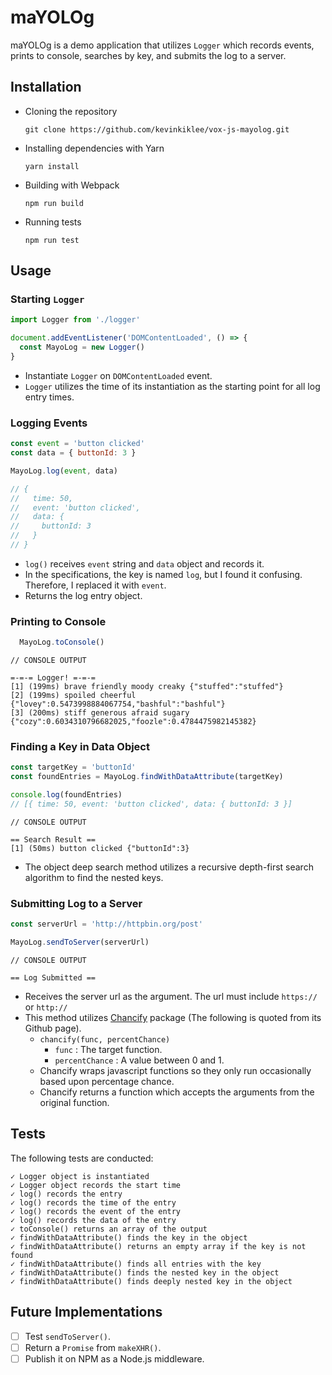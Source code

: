 # maYOLOg
maYOLOg is a demo application that utilizes `Logger` which records events, prints to console, searches by key, and submits the log to a server.

## Installation
  * Cloning the repository
    ```
    git clone https://github.com/kevinkiklee/vox-js-mayolog.git
    ```
  * Installing dependencies with Yarn
    ```
    yarn install
    ```
  * Building with Webpack
    ```
    npm run build
    ```
  * Running tests
    ```
    npm run test
    ```

## Usage
  ### Starting `Logger`
  ```javascript
  import Logger from './logger'

  document.addEventListener('DOMContentLoaded', () => {
    const MayoLog = new Logger()
  }
  ```
  * Instantiate `Logger` on `DOMContentLoaded` event.
  * `Logger` utilizes the time of its instantiation as the starting point for all log entry times.

  ### Logging Events
  ```javascript
  const event = 'button clicked'
  const data = { buttonId: 3 }

  MayoLog.log(event, data)

  // {
  //   time: 50,
  //   event: 'button clicked',
  //   data: {
  //     buttonId: 3
  //   }
  // }
  ```
  * `log()` receives `event` string and `data` object and records it.
  * In the specifications, the key is named `log`, but I found it confusing.  Therefore, I replaced it with `event`.
  * Returns the log entry object.

  ### Printing to Console
  ```javascript
    MayoLog.toConsole()
  ```
  ```
  // CONSOLE OUTPUT

  =-=-= Logger! =-=-=
  [1] (199ms) brave friendly moody creaky {"stuffed":"stuffed"}
  [2] (199ms) spoiled cheerful {"lovey":0.5473998884067754,"bashful":"bashful"}
  [3] (200ms) stiff generous afraid sugary {"cozy":0.6034310796682025,"foozle":0.4784475982145382}
  ```

  ### Finding a Key in Data Object
  ```javascript
  const targetKey = 'buttonId'
  const foundEntries = MayoLog.findWithDataAttribute(targetKey)

  console.log(foundEntries)
  // [{ time: 50, event: 'button clicked', data: { buttonId: 3 }]
  ```
  ```
  // CONSOLE OUTPUT

  == Search Result ==
  [1] (50ms) button clicked {"buttonId":3}
  ```
  * The object deep search method utilizes a recursive depth-first search algorithm to find the nested keys.

  ### Submitting Log to a Server
  ```javascript
  const serverUrl = 'http://httpbin.org/post'

  MayoLog.sendToServer(serverUrl)
  ```
  ```
  // CONSOLE OUTPUT

  == Log Submitted ==
  ```
  * Receives the server url as the argument.  The url must include `https://` or `http://`
  * This method utilizes [Chancify](https://github.com/danmakenoise/chancify) package (The following is quoted from its Github page).
    * `chancify(func, percentChance)`
      * `func` : The target function.
      * `percentChance` : A value between 0 and 1.
    * Chancify wraps javascript functions so they only run occasionally based upon percentage chance.
    * Chancify returns a function which accepts the arguments from the original function.

## Tests
The following tests are conducted:
```
✓ Logger object is instantiated
✓ Logger object records the start time
✓ log() records the entry
✓ log() records the time of the entry
✓ log() records the event of the entry
✓ log() records the data of the entry
✓ toConsole() returns an array of the output
✓ findWithDataAttribute() finds the key in the object
✓ findWithDataAttribute() returns an empty array if the key is not found
✓ findWithDataAttribute() finds all entries with the key
✓ findWithDataAttribute() finds the nested key in the object
✓ findWithDataAttribute() finds deeply nested key in the object
```

## Future Implementations
- [ ] Test `sendToServer()`.
- [ ] Return a `Promise` from `makeXHR()`.
- [ ] Publish it on NPM as a Node.js middleware.
